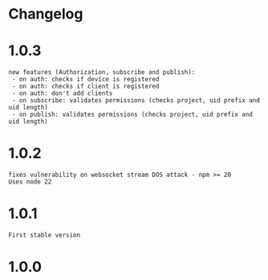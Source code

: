 # Changelog

# 1.0.3
	new features (Authorization, subscribe and publish):
	 - on auth: checks if device is registered
	 - on auth: checks if client is registered
	 - on auth: don't add clients
	 - on subscribe: validates permissions (checks project, uid prefix and uid length)
	 - on publish: validates permissions (checks project, uid prefix and uid length)

# 1.0.2
	fixes vulnerability on websocket stream DOS attack - npm >= 20
	Uses node 22

# 1.0.1
	First stable version
	
# 1.0.0
	
